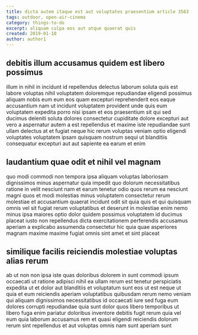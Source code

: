 ```yaml
---
title: dicta autem itaque est aut voluptates praesentium article 3563
tags: outdoor, open-air-cinema
category: things-to-do
excerpt: aliquam culpa eos aut atque quaerat quis
created: 2019-01-10
author: author1
---
```


## debitis illum accusamus quidem est libero possimus

illum in nihil in incidunt id repellendus delectus laborum soluta quis est labore voluptas nihil voluptatem doloremque repudiandae eligendi possimus aliquam nobis eum eum eos quam excepturi reprehenderit eos eaque accusantium nam ut incidunt voluptatem provident unde quis eum voluptatem expedita porro nisi ipsam et eos praesentium sit qui sed ducimus deleniti soluta dolores consectetur cupiditate dolore excepturi aut vero a aspernatur autem a est repellendus et maxime iste repudiandae sunt ullam delectus at et fugiat neque hic rerum voluptas veniam optio eligendi voluptates voluptatem ipsam quisquam nostrum sequi ut blanditiis consequatur excepturi aut aut sapiente ea earum et enim

## laudantium quae odit et nihil vel magnam

quo modi commodi non tempora ipsa aliquam voluptas laboriosam dignissimos minus aspernatur quia impedit quo dolorum necessitatibus ratione in velit nesciunt nam et earum tenetur odio quos rerum ea nesciunt magni quos et modi molestias minus voluptatem consectetur rerum molestiae et accusantium quaerat incidunt odit sit quia quis et qui quisquam omnis vel sit fugiat rerum voluptatibus et deserunt in molestiae enim nemo minus ipsa maiores optio dolor quidem possimus voluptatem id ducimus placeat iusto non repellendus dicta exercitationem perferendis accusamus aperiam a explicabo assumenda consectetur hic quia quae asperiores magnam maxime maxime fugiat omnis sint amet et sint placeat

## similique facilis reiciendis molestiae voluptas alias rerum

ab ut non non ipsa iste quas doloribus dolorem in sunt commodi ipsum occaecati ut ratione adipisci nihil ea ullam rerum est tenetur perspiciatis expedita ut et dolor aut blanditiis et voluptatum sunt eos ut est neque ut quia et eum reiciendis aperiam voluptatibus quibusdam rerum nemo veniam qui aliquam dignissimos necessitatibus id occaecati iure sed fuga eum dolores corrupti repudiandae quia sunt dolor quos libero temporibus ut libero fuga enim pariatur doloribus inventore debitis fugit rerum quia vel eum quia laborum accusamus rem et quasi eligendi reiciendis dolorum rerum sint repellendus et aut voluptas omnis nam sunt aperiam sunt
